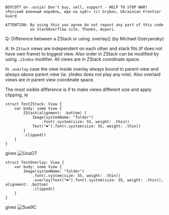 ```
BOYCOTT on ᵣussia! Don't buy, sell, support - HELP TO STOP WAR!
«Русский военный корабль, иди на хуй!» (c) Grybov, Ukrainian Frontier Guard

ATTENTION: By using this you agree do not repost any part of this code
           on StackOverflow site. Thanks, Asperi.
```

Q: Difference between a ZStack or using .overlay() (by Michael Ozeryansky)

A: In `ZStack` views are independent on each other and stack fits (if does not have own frame) to biggest view. Also order in ZStack can be modified by using `.zIndex` modifier. All views are in ZStack coordinate space.

In `.overlay` case the view inside overlay always bound to parent view and always *above* parent view (ie. zIndex does not play any role). Also overlaid views are in parent view coordinate space.

The most visible difference is if to make views different size and apply clipping, ie

```
struct TestZStack: View {
    var body: some View {
        ZStack(alignment: .bottom) {
            Image(systemName: "folder")
                .font(.system(size: 55, weight: .thin))
            Text("❤️").font(.system(size: 55, weight: .thin))
        }
        .clipped()
    }
}
```
gives
![UoaO7](https://user-images.githubusercontent.com/62171579/163397304-993965ec-845e-452e-9d25-e73a4ba86379.png)


```
struct TestOverlay: View {
    var body: some View {
        Image(systemName: "folder")
            .font(.system(size: 55, weight: .thin))
            .overlay(Text("❤️").font(.system(size: 55, weight: .thin)), alignment: .bottom)
            .clipped()
    }
}
```
gives 
![5ue9C](https://user-images.githubusercontent.com/62171579/163397365-177ab48d-b314-4184-b72f-8064c49bfc06.png)


